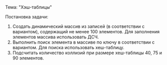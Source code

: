 Тема: "Хэш-таблицы"

Постановка задачи:
1.	Создать динамический массив из записей (в соответствии с вариантом),
содержащий не менее 100 элементов. Для заполнения элементов массива
использовать ДСЧ.
2.	 Выполнить поиск элемента в массиве по ключу в соответствии с вариантом. Для поиска использовать хеш-таблицу.
3.	 Подсчитать количество коллизий при размере хеш-таблицы 40, 75 и 90
элементов.
